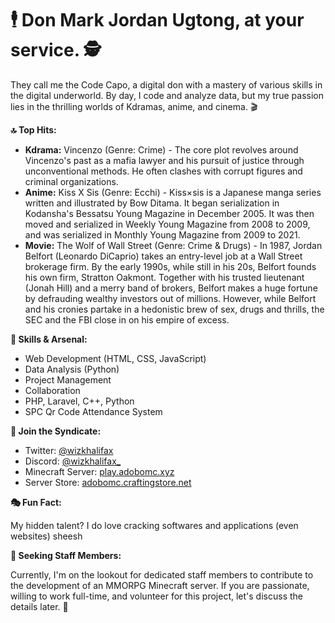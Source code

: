 # 🕴️ Don Mark Jordan Ugtong, at your service. 🕵️

They call me the Code Capo, a digital don with a mastery of various skills in the digital underworld. By day, I code and analyze data, but my true passion lies in the thrilling worlds of Kdramas, anime, and cinema. 🎬

**🔝 Top Hits:**

* **Kdrama:**  Vincenzo (Genre: Crime) - The core plot revolves around Vincenzo's past as a mafia lawyer and his pursuit of justice through unconventional methods. He often clashes with corrupt figures and criminal organizations.
* **Anime:**  Kiss X Sis (Genre: Ecchi) - Kiss×sis is a Japanese manga series written and illustrated by Bow Ditama. It began serialization in Kodansha's Bessatsu Young Magazine in December 2005. It was then moved and serialized in Weekly Young Magazine from 2008 to 2009, and was serialized in Monthly Young Magazine from 2009 to 2021.
* **Movie:**  The Wolf of Wall Street (Genre: Crime & Drugs) - In 1987, Jordan Belfort (Leonardo DiCaprio) takes an entry-level job at a Wall Street brokerage firm. By the early 1990s, while still in his 20s, Belfort founds his own firm, Stratton Oakmont. Together with his trusted lieutenant (Jonah Hill) and a merry band of brokers, Belfort makes a huge fortune by defrauding wealthy investors out of millions. However, while Belfort and his cronies partake in a hedonistic brew of sex, drugs and thrills, the SEC and the FBI close in on his empire of excess.

**💼 Skills & Arsenal:**

* Web Development (HTML, CSS, JavaScript) 
* Data Analysis (Python) 
* Project Management 
* Collaboration 
* PHP, Laravel, C++, Python
* SPC Qr Code Attendance System

**🤝 Join the Syndicate:**

* Twitter:  [@wizkhalifax](https://twitter.com/wizkhalifax)
* Discord:  [@wizkhalifax_](your_discord_username)
* Minecraft Server: [play.adobomc.xyz](https://play.adobomc.xyz)
* Server Store: [adobomc.craftingstore.net](https://adobomc.craftingstore.net)

**🎭 Fun Fact:**

My hidden talent? I do love cracking softwares and applications (even websites) sheesh

**👥 Seeking Staff Members:**

Currently, I'm on the lookout for dedicated staff members to contribute to the development of an MMORPG Minecraft server. If you are passionate, willing to work full-time, and volunteer for this project, let's discuss the details later. 💬
